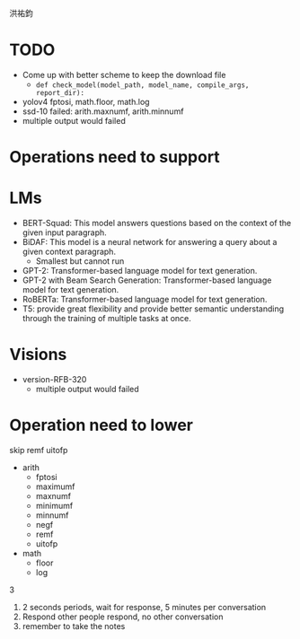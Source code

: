 洪祐鈞

# TODO

- Come up with better scheme to keep the download file
	- `def check_model(model_path, model_name, compile_args, report_dir):`
- yolov4 fptosi, math.floor, math.log
- ssd-10 failed: arith.maxnumf, arith.minnumf
- multiple output would failed

# Operations need to support

# LMs

- BERT-Squad: This model answers questions based on the context of the given input paragraph.
- BiDAF: This model is a neural network for answering a query about a given context paragraph.
	- Smallest but cannot run
- GPT-2: Transformer-based language model for text generation.
- GPT-2 with Beam Search Generation: Transformer-based language model for text generation.
- RoBERTa: Transformer-based language model for text generation.
- T5: provide great flexibility and provide better semantic understanding through the training of multiple tasks at once.

# Visions

- version-RFB-320
	- multiple output would failed

# Operation need to lower

skip remf uitofp
- arith
	- fptosi
	- maximumf
	- maxnumf
	- minimumf
	- minnumf
	- negf
	- remf
	- uitofp
- math
	- floor
	- log

3 
1. 2 seconds periods, wait for response, 5 minutes per conversation
2. Respond other people respond, no other conversation
3. remember to take the notes